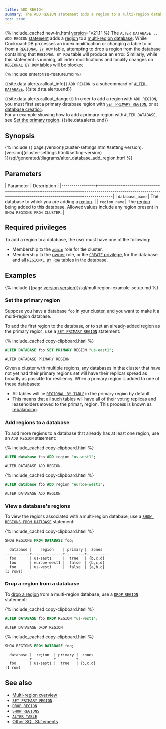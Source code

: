 ```yaml
---
title: ADD REGION
summary: The ADD REGION statement adds a region to a multi-region database.
toc: true
---
```


{% include_cached new-in.html [version](cluster-settings.html#setting-version)="v21.1" %} The `ALTER DATABASE .. ADD REGION` [statement](sql-statements.html) adds a [region](multiregion-overview.html#database-regions) to a [multi-region database](multiregion-overview.html). While CockroachDB processes an index modification or changing a table to or from a [`REGIONAL BY ROW` table](multiregion-overview.html#regional-by-row-tables), attempting to drop a region from the database containing that `REGIONAL BY ROW` table will produce an error. Similarly, while this statement is running, all index modifications and locality changes on [`REGIONAL BY ROW`](multiregion-overview.html#regional-by-row-tables) tables will be blocked.

{% include enterprise-feature.md %}

{{site.data.alerts.callout_info}}
`ADD REGION` is a subcommand of [`ALTER DATABASE`](alter-database.html).
{{site.data.alerts.end}}

{{site.data.alerts.callout_danger}}
In order to add a region with `ADD REGION`, you must first set a primary database region with [`SET PRIMARY REGION`](set-primary-region.html), or at [database creation](create-database.html).<br>For an example showing how to add a primary region with `ALTER DATABASE`, see [Set the primary region](#set-the-primary-region).
{{site.data.alerts.end}}

## Synopsis

<div>
{% include {{ page.[version](cluster-settings.html#setting-version).[version](cluster-settings.html#setting-version) }}/sql/generated/diagrams/alter_database_add_region.html %}
</div>

## Parameters

| Parameter       | Description                                                                                                                                                       |
|-----------------+-------------------------------------------------------------------------------------------------------------------------------------------------------------------|
| `database_name` | The database to which you are adding a [region](multiregion-overview.html#database-regions).                                                                      |
| `region_name`   | The [region](multiregion-overview.html#database-regions) being added to this database.  Allowed values include any region present in `SHOW REGIONS FROM CLUSTER`. |

## Required privileges

To add a region to a database, the user must have one of the following:

- Membership to the [`admin`](authorization.html#roles) role for the cluster.
- Membership to the [owner](authorization.html#object-ownership) role, or the [`CREATE` privilege](authorization.html#supported-privileges), for the database and all [`REGIONAL BY ROW`](multiregion-overview.html#regional-by-row-tables) tables in the database.

## Examples

{% include {{page.[version](cluster-settings.html#setting-version).[version](cluster-settings.html#setting-version)}}/sql/multiregion-example-setup.md %}

### Set the primary region

Suppose you have a database `foo` in your cluster, and you want to make it a multi-region database.

To add the first region to the database, or to set an already-added region as the primary region, use a [`SET PRIMARY REGION`](set-primary-region.html) statement:

{% include_cached copy-clipboard.html %}
~~~ sql
ALTER DATABASE foo SET PRIMARY REGION "us-east1";
~~~

~~~
ALTER DATABASE PRIMARY REGION
~~~

Given a cluster with multiple regions, any databases in that cluster that have not yet had their primary regions set will have their replicas spread as broadly as possible for resiliency. When a primary region is added to one of these databases:

- All tables will be [`REGIONAL BY TABLE`](set-locality.html#regional-by-table) in the primary region by default.
- This means that all such tables will have all of their voting replicas and leaseholders moved to the primary region. This process is known as [rebalancing](architecture/replication-layer.html#leaseholder-rebalancing).

### Add regions to a database

To add more regions to a database that already has at least one region, use an `ADD REGION` statement:

{% include_cached copy-clipboard.html %}
~~~ sql
ALTER database foo ADD region "us-west1";
~~~

~~~
ALTER DATABASE ADD REGION
~~~

{% include_cached copy-clipboard.html %}
~~~ sql
ALTER database foo ADD region "europe-west1";
~~~

~~~
ALTER DATABASE ADD REGION
~~~

### View a database's regions

To view the regions associated with a multi-region database, use a [`SHOW REGIONS FROM DATABASE`](show-regions.html) statement:

{% include_cached copy-clipboard.html %}
~~~ sql
SHOW REGIONS FROM DATABASE foo;
~~~

~~~
  database |    region    | primary |  zones
-----------+--------------+---------+----------
  foo      | us-east1     |  true   | {b,c,d}
  foo      | europe-west1 |  false  | {b,c,d}
  foo      | us-west1     |  false  | {a,b,c}
(3 rows)
~~~

### Drop a region from a database

To [drop a region](drop-region.html) from a multi-region database, use a [`DROP REGION`](drop-region.html) statement:

{% include_cached copy-clipboard.html %}
~~~ sql
ALTER DATABASE foo DROP REGION "us-west1";
~~~

~~~
ALTER DATABASE DROP REGION
~~~

{% include_cached copy-clipboard.html %}
~~~ sql
SHOW REGIONS FROM DATABASE foo;
~~~

~~~
  database |  region  | primary |  zones
-----------+----------+---------+----------
  foo      | us-east1 |  true   | {b,c,d}
(1 row)
~~~

## See also

- [Multi-region overview](multiregion-overview.html)
- [`SET PRIMARY REGION`](set-primary-region.html)
- [`DROP REGION`](drop-region.html)
- [`SHOW REGIONS`](show-regions.html)
- [`ALTER TABLE`](alter-table.html)
- [Other SQL Statements](sql-statements.html)
